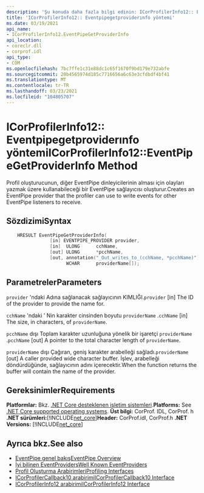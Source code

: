 ```yaml
---
description: 'Şu konuda daha fazla bilgi edinin: ICorProfilerInfo12:: Eventpipegetproviderınfo yöntemi'
title: 'ICorProfilerInfo12:: Eventpipegetproviderınfo yöntemi'
ms.date: 03/19/2021
api_name:
- ICorProfilerInfo12.EventPipeGetProviderInfo
api_location:
- coreclr.dll
- corprof.idl
api_type:
- COM
ms.openlocfilehash: 7bc7ffe1c31e88dc1c65f1670f9bd179e732abfe
ms.sourcegitcommit: 20b4565974d185c7716656a6c63e3cfdbdf4bf41
ms.translationtype: MT
ms.contentlocale: tr-TR
ms.lasthandoff: 03/23/2021
ms.locfileid: "104805707"
---
```

# <a name="icorprofilerinfo12eventpipegetproviderinfo-method"></a><span data-ttu-id="c2f3b-103">ICorProfilerInfo12:: Eventpipegetproviderınfo yöntemi</span><span class="sxs-lookup"><span data-stu-id="c2f3b-103">ICorProfilerInfo12::EventPipeGetProviderInfo Method</span></span>

<span data-ttu-id="c2f3b-104">Profil oluşturucunun, diğer EventPipe dinleyicilerinin alması için olayları yazmak üzere kullanabileceği bir EventPipe sağlayıcısı oluşturur.</span><span class="sxs-lookup"><span data-stu-id="c2f3b-104">Creates an EventPipe provider that the profiler can use to write events for other EventPipe listeners to receive.</span></span>
  
## <a name="syntax"></a><span data-ttu-id="c2f3b-105">Sözdizimi</span><span class="sxs-lookup"><span data-stu-id="c2f3b-105">Syntax</span></span>  
  
```cpp  
    HRESULT EventPipeGetProviderInfo(
                [in] EVENTPIPE_PROVIDER provider,
                [in]  ULONG      cchName,
                [out] ULONG      *pcchName,
                [out, annotation("_Out_writes_to_(cchName, *pcchName)")]
                      WCHAR      providerName[]);
```  
  
## <a name="parameters"></a><span data-ttu-id="c2f3b-106">Parametreler</span><span class="sxs-lookup"><span data-stu-id="c2f3b-106">Parameters</span></span>

<span data-ttu-id="c2f3b-107">`provider` 'ndaki Adına sağlanacak sağlayıcının KIMLIĞI.</span><span class="sxs-lookup"><span data-stu-id="c2f3b-107">`provider` [in] The ID of the provider to provide the name for.</span></span>

<span data-ttu-id="c2f3b-108">`cchName` 'ndaki ' Nin karakter cinsinden boyutu `providerName` .</span><span class="sxs-lookup"><span data-stu-id="c2f3b-108">`cchName` [in] The size, in characters, of `providerName`.</span></span>

<span data-ttu-id="c2f3b-109">`pcchName` dışı Toplam karakter uzunluğuna yönelik bir işaretçi `providerName` .</span><span class="sxs-lookup"><span data-stu-id="c2f3b-109">`pcchName` [out] A pointer to the total character length of `providerName`.</span></span>

<span data-ttu-id="c2f3b-110">`providerName` dışı Çağıran, geniş karakter arabelleği sağladı.</span><span class="sxs-lookup"><span data-stu-id="c2f3b-110">`providerName` [out] A caller provided wide character buffer.</span></span> <span data-ttu-id="c2f3b-111">İşlev, arabelleği döndürdüğünde, sağlayıcının adını içerecektir.</span><span class="sxs-lookup"><span data-stu-id="c2f3b-111">When the function returns the buffer will contain the name of the provider.</span></span>

## <a name="requirements"></a><span data-ttu-id="c2f3b-112">Gereksinimler</span><span class="sxs-lookup"><span data-stu-id="c2f3b-112">Requirements</span></span>  

<span data-ttu-id="c2f3b-113">**Platformlar:** Bkz. [.NET Core desteklenen işletim sistemleri](../../../core/install/windows.md?pivots=os-windows).</span><span class="sxs-lookup"><span data-stu-id="c2f3b-113">**Platforms:** See [.NET Core supported operating systems](../../../core/install/windows.md?pivots=os-windows).</span></span>
<span data-ttu-id="c2f3b-114">**Üst bilgi:** CorProf. IDL, CorProf. h **.NET sürümleri:**[!INCLUDE[net_core](../../../../includes/net-core-50-md.md)]</span><span class="sxs-lookup"><span data-stu-id="c2f3b-114">**Header:** CorProf.idl, CorProf.h **.NET Versions:** [!INCLUDE[net_core](../../../../includes/net-core-50-md.md)]</span></span>
  
## <a name="see-also"></a><span data-ttu-id="c2f3b-115">Ayrıca bkz.</span><span class="sxs-lookup"><span data-stu-id="c2f3b-115">See also</span></span>

- [<span data-ttu-id="c2f3b-116">EventPipe genel bakış</span><span class="sxs-lookup"><span data-stu-id="c2f3b-116">EventPipe Overview</span></span>](../../../core/diagnostics/eventpipe.md)
- [<span data-ttu-id="c2f3b-117">İyi bilinen EventProviders</span><span class="sxs-lookup"><span data-stu-id="c2f3b-117">Well Known EventProviders</span></span>](../../../core/diagnostics/well-known-event-providers.md)
- [<span data-ttu-id="c2f3b-118">Profil Oluşturma Arabirimleri</span><span class="sxs-lookup"><span data-stu-id="c2f3b-118">Profiling Interfaces</span></span>](profiling-interfaces.md)
- [<span data-ttu-id="c2f3b-119">ICorProfilerCallback10 arabirimi</span><span class="sxs-lookup"><span data-stu-id="c2f3b-119">ICorProfilerCallback10 Interface</span></span>](icorprofilercallback10-interface.md)
- [<span data-ttu-id="c2f3b-120">ICorProfilerInfo12 arabirimi</span><span class="sxs-lookup"><span data-stu-id="c2f3b-120">ICorProfilerInfo12 Interface</span></span>](icorprofilerinfo12-interface.md)
